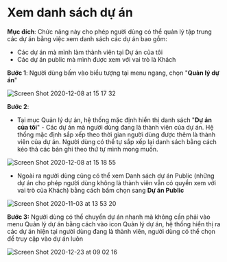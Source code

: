 # Xem danh sách dự án

**Mục đích**: Chức năng này cho phép người dùng có thể quản lý tập trung các dự án bằng việc xem danh sách các dự án bao gồm:

* Các dự án mà mình làm thành viên tại Dự án của tôi 
* Các dự án public mà mình được xem với vai trò là Khách 

**Bước 1**: Người dùng bấm vào biểu tượng tại menu ngang, chọn "**Quản lý dự án**"

![Screen Shot 2020-12-08 at 15 17 32](https://user-images.githubusercontent.com/73808891/101457808-91c63480-3968-11eb-8b6d-6761e791821c.png)

**Bước 2**:

* Tại mục Quản lý dự án, hệ thống mặc định hiển thị danh sách "**Dự án của tôi**" - Các dự án mà người dùng đang là thành viên của dự án. Hệ thống mặc định sắp xếp theo thời gian người dùng được thêm là thành viên của dự án. Người dùng có thể tự sắp xếp lại danh sách bằng cách kéo thả các bản ghi theo thứ tự mình mong muốn. 

![Screen Shot 2020-12-08 at 15 18 55](https://user-images.githubusercontent.com/73808891/101457910-b5897a80-3968-11eb-98e8-edc68674e649.png)

* Ngoài ra người dùng cũng có thể xem Danh sách dự án Public \(những dự án cho phép người dùng không là thành viên vẫn có quyền xem với vai trò của Khách\) bằng cách bấm chọn sang **Dự án Public**

![Screen Shot 2020-11-03 at 13 53 20](https://user-images.githubusercontent.com/73808891/97956724-02af8500-1ddc-11eb-81a9-f3ef0617ec23.png)

**Bước 3:** Người dùng có thể chuyển dự án nhanh mà không cần phải vào menu Quản lý dự án bằng cách vào icon Quản lý dự án, hệ thống hiển thị ra các dự án hiện tại người dùng đang là thành viên, người dùng có thể chọn để truy cập vào dự án luôn

![Screen Shot 2020-12-23 at 09 02 16](https://user-images.githubusercontent.com/73808891/102950725-c6f08c00-44fd-11eb-97a5-58528739a501.png)

